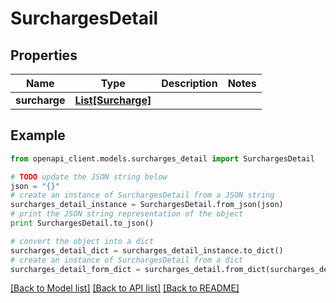# SurchargesDetail


## Properties
Name | Type | Description | Notes
------------ | ------------- | ------------- | -------------
**surcharge** | [**List[Surcharge]**](Surcharge.md) |  | 

## Example

```python
from openapi_client.models.surcharges_detail import SurchargesDetail

# TODO update the JSON string below
json = "{}"
# create an instance of SurchargesDetail from a JSON string
surcharges_detail_instance = SurchargesDetail.from_json(json)
# print the JSON string representation of the object
print SurchargesDetail.to_json()

# convert the object into a dict
surcharges_detail_dict = surcharges_detail_instance.to_dict()
# create an instance of SurchargesDetail from a dict
surcharges_detail_form_dict = surcharges_detail.from_dict(surcharges_detail_dict)
```
[[Back to Model list]](../README.md#documentation-for-models) [[Back to API list]](../README.md#documentation-for-api-endpoints) [[Back to README]](../README.md)


